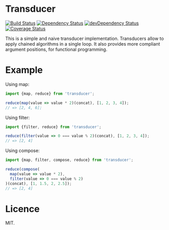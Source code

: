 Transducer
==========

[![Build Status][status]](https://travis-ci.org/salper/transducer)
[![Dependency Status][deps]](https://david-dm.org/salper/transducer)
[![devDependency Status][devdeps]](https://david-dm.org/salper/transducer#info=devDependencies)
[![Coverage Status][coverage]](https://coveralls.io/r/salper/transducer)

[status]: https://travis-ci.org/salper/transducer.svg?branch=master
[deps]: https://david-dm.org/salper/transducer.svg?theme=shields.io
[devdeps]: https://david-dm.org/salper/transducer/dev-status.svg?theme=shields.io
[coverage]: https://img.shields.io/coveralls/salper/transducer.svg

This is a simple and naive transducer implementation. Transducers allow to apply chained algorithms in a single loop. It also provides more compliant argument positions, for functional programming.

# Example
Using map:
```javascript
import {map, reduce} from 'transducer';

reduce(map(value => value * 2)(concat), [1, 2, 3, 4]);
// => [2, 4, 6];
```
Using filter:
```javascript
import {filter, reduce} from 'transducer';

reduce(filter(value => 0 === value % 2)(concat), [1, 2, 3, 4]);
// => [2, 4]
```
Using compose:
```javascript
import {map, filter, compose, reduce} from 'transducer';

reduce(compose(
  map(value => value * 2),
  filter(value => 0 === value % 2)
)(concat), [1, 1.5, 2, 2.5]);
// => [2, 4]
```

# Licence
MIT.
